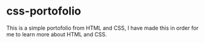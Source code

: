 # css-portofolio
This is a simple portofolio from HTML and CSS, I have made this in order for me to learn more about HTML and CSS.
